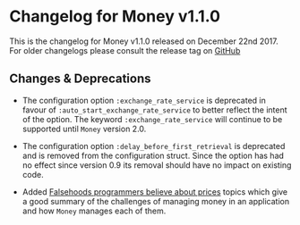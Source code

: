 # Changelog for Money v1.1.0

This is the changelog for Money v1.1.0 released on December 22nd 2017.  For older changelogs please consult the release tag on [GitHub](https://github.com/kipcole9/money/tags)

## Changes & Deprecations

* The configuration option `:exchange_rate_service` is deprecated in favour of `:auto_start_exchange_rate_service` to better reflect the intent of the option.  The keyword `:exchange_rate_service` will continue to be supported until `Money` version 2.0.

* The configuration option `:delay_before_first_retrieval` is deprecated and is removed from the configuration struct.  Since the option has had no effect since version 0.9 its removal should have no impact on existing code.

* Added [Falsehoods programmers believe about prices](https://gist.github.com/rgs/6509585) topics  which give a good summary of the challenges of managing money in an application and how `Money` manages each of them.
